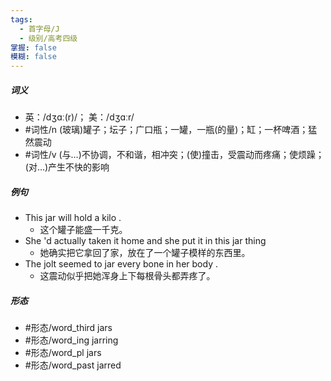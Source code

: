 ```yaml
---
tags:
  - 首字母/J
  - 级别/高考四级
掌握: false
模糊: false
---
```

##### 词义
- 英：/dʒɑː(r)/； 美：/dʒɑːr/
- #词性/n  (玻璃)罐子；坛子；广口瓶；一罐，一瓶(的量)；缸；一杯啤酒；猛然震动
- #词性/v  (与…)不协调，不和谐，相冲突；(使)撞击，受震动而疼痛；使烦躁；(对…)产生不快的影响
##### 例句
- This jar will hold a kilo .
	- 这个罐子能盛一千克。
- She 'd actually taken it home and she put it in this jar thing
	- 她确实把它拿回了家，放在了一个罐子模样的东西里。
- The jolt seemed to jar every bone in her body .
	- 这震动似乎把她浑身上下每根骨头都弄疼了。
##### 形态
- #形态/word_third jars
- #形态/word_ing jarring
- #形态/word_pl jars
- #形态/word_past jarred
